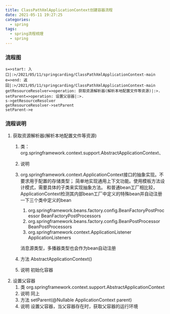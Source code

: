 ```yaml
---
title: ClassPathXmlApplicationContext创建容器流程
date: 2021-05-11 19:27:25
categories:
  - spring
tags:
  - spring流程梳理
  - spring
---
```


### 流程图
```flow
s=>start: 入口|:>/2021/05/11/springcarding/ClassPathXmlApplicationContext-main
e=>end: 返回|:>/2021/05/11/springcarding/ClassPathXmlApplicationContext-main
getResourceResolver=>operation: 获取资源解析器(解析本地配置文件等资源)|:>.
setParent=>operation: 设置父容器|:>.
s->getResourceResolver
getResourceResolver->setParent
setParent->e
```


### 流程说明 

1. 获取资源解析器(解析本地配置文件等资源)
   1. 类：org.springframework.context.support.AbstractApplicationContext、

   2. 说明

   3. org.springframework.context.ApplicationContext接口的抽象实现。不要求用于配置的存储类型；
      简单地实现通用上下文功能。使用模板方法设计模式，需要具体的子类来实现抽象方法。
      和普通bean工厂相比较，ApplicationContext检测其内部bean工厂中定义的特殊bean并自动注册一下三个类中定义的bean

      1. org.springframework.beans.factory.config.BeanFactoryPostProcessor BeanFactoryPostProcessors
      2. org.springframework.beans.factory.config.BeanPostProcessor BeanPostProcessors
      3. org.springframework.context.ApplicationListener ApplicationListeners

      消息源类型，多播器类型也会作为bean自动注册

   3. 方法
      AbstractApplicationContext()
   4. 说明
      初始化容器
2. 设置父容器
   1. 类
      org.springframework.context.support.AbstractApplicationContext
   2. 说明
      同上
   3. 方法
      setParent(@Nullable ApplicationContext parent)
   4. 说明
      设置父容器，当父容器存在时，获取父容器的运行环境